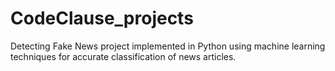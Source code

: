 # CodeClause_projects
Detecting Fake News project implemented in Python using machine learning techniques for accurate classification of news articles. 
